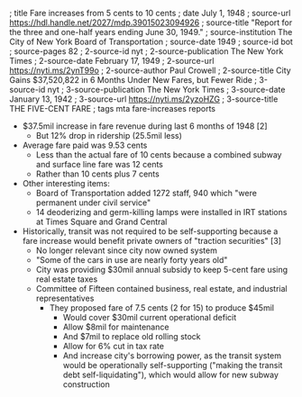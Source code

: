 ; title Fare increases from 5 cents to 10 cents
; date July 1, 1948
; source-url https://hdl.handle.net/2027/mdp.39015023094926
; source-title "Report for the three and one-half years ending June 30, 1949."
; source-institution The City of New York Board of Transportation
; source-date 1949
; source-id bot
; source-pages 82
; 2-source-id nyt
; 2-source-publication The New York Times
; 2-source-date February 17, 1949
; 2-source-url https://nyti.ms/2ynT99o
; 2-source-author Paul Crowell
; 2-source-title City Gains $37,520,822 in 6 Months Under New Fares, but Fewer Ride
; 3-source-id nyt
; 3-source-publication The New York Times
; 3-source-date January 13, 1942
; 3-source-url https://nyti.ms/2yzoHZG
; 3-source-title THE FIVE-CENT FARE
; tags mta fare-increases reports

- $37.5mil increase in fare revenue during last 6 months of 1948 [2]
  - But 12% drop in ridership (25.5mil less)
- Average fare paid was 9.53 cents
  - Less than the actual fare of 10 cents because a combined subway and surface line fare was 12 cents
  - Rather than 10 cents plus 7 cents
- Other interesting items:
  - Board of Transportation added 1272 staff, 940 which "were permanent under civil service"
  - 14 deoderizing and germ-killing lamps were installed in IRT stations at Times Square and Grand Central
- Historically, transit was not required to be self-supporting because a fare increase would benefit private owners of "traction securities" [3]
  - No longer relevant since city now owned system
  - "Some of the cars in use are nearly forty years old"
  - City was providing $30mil annual subsidy to keep 5-cent fare using real estate taxes
  - Committee of Fifteen contained business, real estate, and industrial representatives
    - They proposed fare of 7.5 cents (2 for 15) to produce $45mil
      - Would cover $30mil current operational deficit
      - Allow $8mil for maintenance
      - And $7mil to replace old rolling stock
      - Allow for 6% cut in tax rate
      - And increase city's borrowing power, as the transit system would be operationally self-supporting ("making the transit debt self-liquidating"), which would allow for new subway construction
